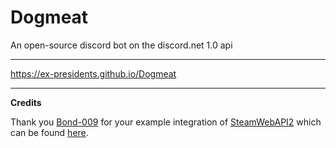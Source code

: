 # Dogmeat
An open-source discord bot on the discord.net 1.0 api

---

https://ex-presidents.github.io/Dogmeat

---

**Credits**

Thank you [Bond-009](https://github.com/Bond-009/) for your example integration of [SteamWebAPI2](https://github.com/babelshift/SteamWebAPI2) which can be found [here](https://github.com/Bond-009/iTool.DiscordBot).
